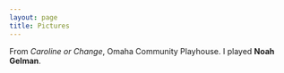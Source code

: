 ```yaml
---
layout: page
title: Pictures
---
```


From *Caroline or Change*, Omaha Community Playhouse. I played **Noah Gelman**.
